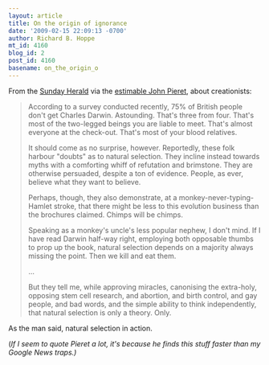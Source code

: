 ```yaml
---
layout: article
title: On the origin of ignorance
date: '2009-02-15 22:09:13 -0700'
author: Richard B. Hoppe
mt_id: 4160
blog_id: 2
post_id: 4160
basename: on_the_origin_o
---
```

From the [Sunday Herald](http://www.sundayherald.com/oped/opinion/display.var.2489242.0.0.php) via the [estimable John Pieret](http://dododreams.blogspot.com/2009/02/red-in-tooth.html), about creationists:

> According to a survey conducted recently, 75% of British people don't get Charles Darwin. Astounding. That's three from four. That's most of the two-legged beings you are liable to meet. That's almost everyone at the check-out. That's most of your blood relatives.
> 
> It should come as no surprise, however. Reportedly, these folk harbour "doubts" as to natural selection. They incline instead towards myths with a comforting whiff of refutation and brimstone. They are otherwise persuaded, despite a ton of evidence. People, as ever, believe what they want to believe.
> 
> Perhaps, though, they also demonstrate, at a monkey-never-typing-Hamlet stroke, that there might be less to this evolution business than the brochures claimed. Chimps will be chimps.
> 
> Speaking as a monkey's uncle's less popular nephew, I don't mind. If I have read Darwin half-way right, employing both opposable thumbs to prop up the book, natural selection depends on a majority always missing the point. Then we kill and eat them.
> 
> ...
> 
> But they tell me, while approving miracles, canonising the extra-holy, opposing stem cell research, and abortion, and birth control, and gay people, and bad words, and the simple ability to think independently, that natural selection is only a theory. Only.

As the man said, natural selection in action.  

(_If I seem to quote Pieret a lot, it's because he finds this stuff faster than my Google News traps.)_

